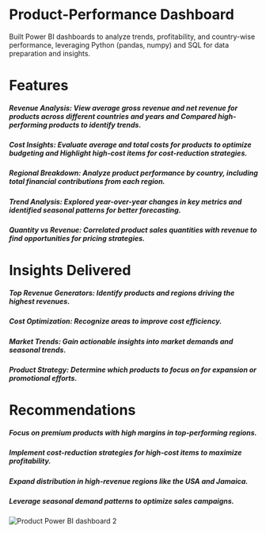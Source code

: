 # Product-Performance Dashboard
Built Power BI dashboards to analyze trends, profitability, and country-wise performance, leveraging Python (pandas, numpy) and SQL for data preparation and insights.

# Features
##### Revenue Analysis: View average gross revenue and net revenue for products across different countries and years and Compared high-performing products to identify trends.
##### Cost Insights: Evaluate average and total costs for products to optimize budgeting and Highlight high-cost items for cost-reduction strategies.
##### Regional Breakdown: Analyze product performance by country, including total financial contributions from each region.
##### Trend Analysis: Explored year-over-year changes in key metrics and identified seasonal patterns for better forecasting.
##### Quantity vs Revenue: Correlated product sales quantities with revenue to find opportunities for pricing strategies.

# Insights Delivered
##### Top Revenue Generators: Identify products and regions driving the highest revenues.
##### Cost Optimization: Recognize areas to improve cost efficiency.
##### Market Trends: Gain actionable insights into market demands and seasonal trends.
##### Product Strategy: Determine which products to focus on for expansion or promotional efforts.

# Recommendations
##### Focus on premium products with high margins in top-performing regions.
##### Implement cost-reduction strategies for high-cost items to maximize profitability.
##### Expand distribution in high-revenue regions like the USA and Jamaica.
##### Leverage seasonal demand patterns to optimize sales campaigns.

![Product Power BI dashboard 2](https://github.com/user-attachments/assets/97718989-de04-4efb-bc27-a484d29f80ca)

